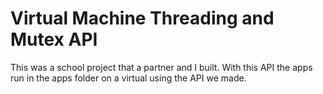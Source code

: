 # Virtual Machine Threading and Mutex API
This was a school project that a partner and I built. With this API the apps run in the apps folder on a virtual using the API we made.
